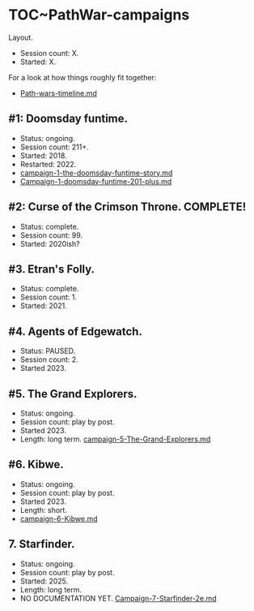 # TOC~PathWar-campaigns

Layout.
- Session count: X.
- Started: X.

For a look at how things roughly fit together:
- [Path-wars-timeline.md](Campaign~Path-wars-timeline.md)

## #1: Doomsday funtime.
- Status: ongoing.
- Session count: 211+.
- Started: 2018. 
- Restarted: 2022.
- [campaign-1-the-doomsday-funtime-story.md](C1~Doomsday-funtime-128-to-200.md)
- [Campaign-1-doomsday-funtime-201-plus.md](C1~doomsday-funtime-201-plus.md)

## #2: Curse of the Crimson Throne. COMPLETE!
- Status: complete.
- Session count: 99.
- Started: 2020ish?

## #3. Etran's Folly.
- Status: complete.
- Session count: 1.
- Started: 2021.

## #4. Agents of Edgewatch.
- Status: PAUSED.
- Session count: 2.
- Started 2023.

## #5. The Grand Explorers.
- Status: ongoing.
- Session count: play by post.
- Started 2023.
- Length: long term.
[campaign-5-The-Grand-Explorers.md](Campaign~5-the-grand-explorers.md)

## #6. Kibwe.
- Status: ongoing.
- Session count: play by post.
- Started 2023.
- Length: short.
- [campaign-6-Kibwe.md](Campaign~6-kibwe.md)

## 7. Starfinder.
- Status: ongoing.
- Session count: play by post.
- Started: 2025.
- Length: long term.
- NO DOCUMENTATION YET.
[Campaign-7-Starfinder-2e.md](Campaign~7-Starfinder-2e.md)

